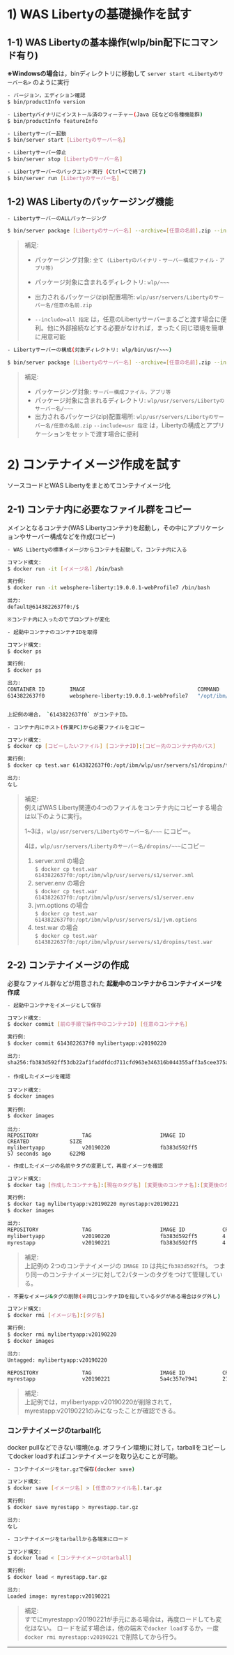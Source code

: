 # 1) WAS Libertyの基礎操作を試す
## 1-1) WAS Libertyの基本操作(wlp/bin配下にコマンド有り)
**※Windowsの場合**は，binディレクトリに移動して `server start <Libertyのサーバー名>` のように実行

```bash
- バージョン，エディション確認
$ bin/productInfo version

- Libertyバイナリにインストール済のフィーチャー(Java EEなどの各種機能群)
$ bin/productInfo featureInfo

- Libertyサーバー起動
$ bin/server start [Libertyのサーバー名]

- Libertyサーバー停止
$ bin/server stop [Libertyのサーバー名]

- Libertyサーバーのバックエンド実行 (Ctrl+Cで終了)
$ bin/server run [Libertyのサーバー名]
```

## 1-2) WAS Libertyのパッケージング機能

```bash
- LibertyサーバーのALLパッケージング

$ bin/server package [Libertyのサーバー名] --archive=[任意の名前].zip --include=all
```
>補足:  
> - パッケージング対象: `全て (Libertyのバイナリ・サーバー構成ファイル・アプリ等)`
> 
> - パッケージ対象に含まれるディレクトリ: `wlp/~~~`
> 
> - 出力されるパッケージ(zip)配置場所: `wlp/usr/servers/Libertyのサーバー名/任意の名前.zip`
> 
> - `--include=all 指定` は，任意のLibertyサーバーまるごと渡す場合に便利。他に外部接続などする必要がなければ，まったく同じ環境を簡単に用意可能


```bash
- Libertyサーバーの構成(対象ディレクトリ: wlp/bin/usr/~~~)

$ bin/server package [Libertyのサーバー名] --archive=[任意の名前].zip --include=usr
```

>補足:  
> - パッケージング対象: `サーバー構成ファイル，アプリ等`
> - パッケージ対象に含まれるディレクトリ: `wlp/usr/servers/Libertyのサーバー名/~~~`
> - 出力されるパッケージ(zip)配置場所: `wlp/usr/servers/Libertyのサーバー名/任意の名前.zip`
> `--include=usr 指定` は，Libertyの構成とアプリケーションをセットで渡す場合に便利


# 2) コンテナイメージ作成を試す
ソースコードとWAS Libertyをまとめてコンテナイメージ化

## 2-1) コンテナ内に必要なファイル群をコピー
メインとなるコンテナ(WAS Libertyコンテナ)を起動し，その中にアプリケーションやサーバー構成などを作成(コピー)

```bash
- WAS Libertyの標準イメージからコンテナを起動して，コンテナ内に入る  

コマンド構文:
$ docker run -it [イメージ名] /bin/bash

実行例:
$ docker run -it websphere-liberty:19.0.0.1-webProfile7 /bin/bash

出力:
default@6143822637f0:/$

※コンテナ内に入ったのでプロンプトが変化
```

```bash
- 起動中コンテナのコンテナIDを取得  

コマンド構文:
$ docker ps

実行例:
$ docker ps

出力:
CONTAINER ID        IMAGE                                    COMMAND                  CREATED              STATUS              PORTS                NAMES
6143822637f0        websphere-liberty:19.0.0.1-webProfile7   "/opt/ibm/helpers/ru…"   About a minute ago   Up About a minute   9080/tcp, 9443/tcp   focused_banach


上記例の場合， `6143822637f0` がコンテナID。
```

```bash
- コンテナ内にホスト(作業PC)から必要ファイルをコピー  

コマンド構文:
$ docker cp [コピーしたいファイル] [コンテナID]:[コピー先のコンテナ内のパス]

実行例:
$ docker cp test.war 6143822637f0:/opt/ibm/wlp/usr/servers/s1/dropins/test.war

出力:
なし
```

>補足:  
> 例えばWAS Liberty関連の4つのファイルをコンテナ内にコピーする場合は以下のように実行。
> 
> 1~3は，`wlp/usr/servers/Libertyのサーバー名/~~~` にコピー。
> 
> 4は，`wlp/usr/servers/Libertyのサーバー名/dropins/~~~`にコピー
> 
> 1) server.xml の場合  
>   `$ docker cp test.war 6143822637f0:/opt/ibm/wlp/usr/servers/s1/server.xml`
> 2) server.env の場合  
>   `$ docker cp test.war 6143822637f0:/opt/ibm/wlp/usr/servers/s1/server.env`
> 3) jvm.options の場合  
>   `$ docker cp test.war 6143822637f0:/opt/ibm/wlp/usr/servers/s1/jvm.options`
> 4) test.war の場合  
>   `$ docker cp test.war 6143822637f0:/opt/ibm/wlp/usr/servers/s1/dropins/test.war`


## 2-2) コンテナイメージの作成
必要なファイル群などが用意された **起動中のコンテナからコンテナイメージを作成**

```bash
- 起動中コンテナをイメージとして保存

コマンド構文:
$ docker commit [前の手順で操作中のコンテナID] [任意のコンテナ名]

実行例:  
$ docker commit 6143822637f0 mylibertyapp:v20190220

出力: 
sha256:fb383d592ff53db22af1faddfdcd711cfd963e346316b044355aff3a5cee375a
```

```
- 作成したイメージを確認

コマンド構文:
$ docker images

実行例:  
$ docker images

出力:
REPOSITORY              TAG                      IMAGE ID            CREATED             SIZE
mylibertyapp            v20190220                fb383d592ff5        57 seconds ago      622MB
```


```bash
- 作成したイメージの名前やタグの変更して，再度イメージを確認

コマンド構文:
$ docker tag [作成したコンテナ名]:[現在のタグ名] [変更後のコンテナ名]:[変更後のタグ名]

実行例:  
$ docker tag mylibertyapp:v20190220 myrestapp:v20190221
$ docker images

出力:
REPOSITORY              TAG                      IMAGE ID            CREATED             SIZE
mylibertyapp            v20190220                fb383d592ff5        4 minutes ago       622MB
myrestapp               v20190221                fb383d592ff5        4 minutes ago       622MB

``` 

>補足:  
> 上記例の 2つのコンテナイメージの `IMAGE ID` は共に`fb383d592ff5`。
> つまり同一のコンテナイメージに対して2パターンのタグをつけて管理している。


```bash
- 不要なイメージ&タグの削除(※同じコンテナIDを指しているタグがある場合はタグ外し)

コマンド構文:
$ docker rmi [イメージ名]:[タグ名]

実行例:  
$ docker rmi mylibertyapp:v20190220
$ docker images

出力:
Untagged: mylibertyapp:v20190220

REPOSITORY              TAG                      IMAGE ID            CREATED             SIZE
myrestapp               v20190221                5a4c357e7941        21 minutes ago      622MB
```

>補足:  
> 上記例では，mylibertyapp:v20190220が削除されて，myrestapp:v20190221のみになったことが確認できる。

### コンテナイメージのtarball化
docker pullなどできない環境(e.g. オフライン環境)に対して，tarballをコピーしてdocker loadすればコンテナイメージを取り込むことが可能。

```bash
- コンテナイメージをtar.gzで保存(docker save)

コマンド構文:
$ docker save [イメージ名] > [任意のファイル名].tar.gz

実行例:  
$ docker save myrestapp > myrestapp.tar.gz

出力:
なし
```

```bash
- コンテナイメージをtarballから各端末にロード

コマンド構文:
$ docker load < [コンテナイメージのtarball]

実行例:  
$ docker load < myrestapp.tar.gz

出力:
Loaded image: myrestapp:v20190221
```

>補足:  
> すでにmyrestapp:v20190221が手元にある場合は，再度ロードしても変化はない。
> ロードを試す場合は，他の端末で`docker load`するか，一度 `docker rmi myrestapp:v20190221` で削除してから行う。

***
